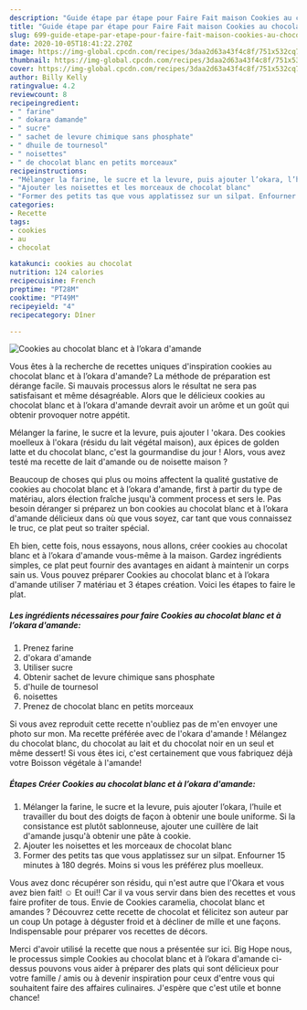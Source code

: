 ```yaml
---
description: "Guide étape par étape pour Faire Fait maison Cookies au chocolat blanc et à l’okara d&amp;#39;amande"
title: "Guide étape par étape pour Faire Fait maison Cookies au chocolat blanc et à l’okara d&amp;#39;amande"
slug: 699-guide-etape-par-etape-pour-faire-fait-maison-cookies-au-chocolat-blanc-et-a-lokara-d-and-39-amande
date: 2020-10-05T18:41:22.270Z
image: https://img-global.cpcdn.com/recipes/3daa2d63a43f4c8f/751x532cq70/cookies-au-chocolat-blanc-et-a-lokara-damande-photo-principale-de-la-recette.jpg
thumbnail: https://img-global.cpcdn.com/recipes/3daa2d63a43f4c8f/751x532cq70/cookies-au-chocolat-blanc-et-a-lokara-damande-photo-principale-de-la-recette.jpg
cover: https://img-global.cpcdn.com/recipes/3daa2d63a43f4c8f/751x532cq70/cookies-au-chocolat-blanc-et-a-lokara-damande-photo-principale-de-la-recette.jpg
author: Billy Kelly
ratingvalue: 4.2
reviewcount: 8
recipeingredient:
- " farine"
- " dokara damande"
- " sucre"
- " sachet de levure chimique sans phosphate"
- " dhuile de tournesol"
- " noisettes"
- " de chocolat blanc en petits morceaux"
recipeinstructions:
- "Mélanger la farine, le sucre et la levure, puis ajouter l’okara, l’huile et travailler du bout des doigts de façon à obtenir une boule uniforme. Si la consistance est plutôt sablonneuse, ajouter une cuillère de lait d&#39;amande jusqu&#39;à obtenir une pâte à cookie."
- "Ajouter les noisettes et les morceaux de chocolat blanc"
- "Former des petits tas que vous applatissez sur un silpat. Enfourner 15 minutes à 180 degrés. Moins si vous les préférez plus moelleux."
categories:
- Recette
tags:
- cookies
- au
- chocolat

katakunci: cookies au chocolat 
nutrition: 124 calories
recipecuisine: French
preptime: "PT28M"
cooktime: "PT49M"
recipeyield: "4"
recipecategory: Dîner

---
```



![Cookies au chocolat blanc et à l’okara d&#39;amande](https://img-global.cpcdn.com/recipes/3daa2d63a43f4c8f/751x532cq70/cookies-au-chocolat-blanc-et-a-lokara-damande-photo-principale-de-la-recette.jpg)

Vous êtes à la recherche de recettes uniques d'inspiration cookies au chocolat blanc et à l’okara d&#39;amande? La méthode de préparation est dérange facile. Si mauvais processus alors le résultat ne sera pas satisfaisant et même désagréable. Alors que le délicieux cookies au chocolat blanc et à l’okara d&#39;amande devrait avoir un arôme et un goût qui obtenir provoquer notre appétit.

Mélanger la farine, le sucre et la levure, puis ajouter l &#39;okara. Des cookies moelleux à l&#39;okara (résidu du lait végétal maison), aux épices de golden latte et du chocolat blanc, c&#39;est la gourmandise du jour ! Alors, vous avez testé ma recette de lait d&#39;amande ou de noisette maison ?

Beaucoup de choses qui plus ou moins affectent la qualité gustative de cookies au chocolat blanc et à l’okara d&#39;amande, first à partir du type de matériau, alors élection fraîche jusqu'à comment process et sers le. Pas besoin déranger si préparez un bon cookies au chocolat blanc et à l’okara d&#39;amande délicieux dans où que vous soyez, car tant que vous connaissez le truc, ce plat peut so traiter spécial.


Eh bien, cette fois, nous essayons, nous allons, créer cookies au chocolat blanc et à l’okara d&#39;amande vous-même à la maison. Gardez ingrédients simples, ce plat peut fournir des avantages en aidant à maintenir un corps sain us. Vous pouvez préparer Cookies au chocolat blanc et à l’okara d&#39;amande utiliser 7 matériau et 3 étapes création. Voici les étapes to faire le plat.

<!--inarticleads1-->

##### Les ingrédients nécessaires pour faire Cookies au chocolat blanc et à l’okara d&#39;amande:

1. Prenez  farine
1.   d&#39;okara d&#39;amande
1. Utiliser  sucre
1. Obtenir  sachet de levure chimique sans phosphate
1.   d&#39;huile de tournesol
1.   noisettes
1. Prenez  de chocolat blanc en petits morceaux


Si vous avez reproduit cette recette n&#39;oubliez pas de m&#39;en envoyer une photo sur mon. Ma recette préférée avec de l&#39;okara d&#39;amande ! Mélangez du chocolat blanc, du chocolat au lait et du chocolat noir en un seul et même dessert! Si vous êtes ici, c&#39;est certainement que vous fabriquez déjà votre Boisson végétale à l&#39;amande! 

<!--inarticleads2-->

##### Étapes Créer Cookies au chocolat blanc et à l’okara d&#39;amande:

1. Mélanger la farine, le sucre et la levure, puis ajouter l’okara, l’huile et travailler du bout des doigts de façon à obtenir une boule uniforme. Si la consistance est plutôt sablonneuse, ajouter une cuillère de lait d&#39;amande jusqu&#39;à obtenir une pâte à cookie.
1. Ajouter les noisettes et les morceaux de chocolat blanc
1. Former des petits tas que vous applatissez sur un silpat. Enfourner 15 minutes à 180 degrés. Moins si vous les préférez plus moelleux.


Vous avez donc récupérer son résidu, qui n&#39;est autre que l&#39;Okara et vous avez bien fait! ☺️ Et oui!! Car il va vous servir dans bien des recettes et vous faire profiter de tous. Envie de Cookies caramelia, chocolat blanc et amandes ? Découvrez cette recette de chocolat et félicitez son auteur par un coup Un potage à déguster froid et à décliner de mille et une façons. Indispensable pour préparer vos recettes de décors. 


Merci d'avoir utilisé la recette que nous a présentée sur ici. Big Hope nous, le processus simple Cookies au chocolat blanc et à l’okara d&#39;amande ci-dessus pouvons vous aider à préparer des plats qui sont délicieux pour votre famille / amis ou à devenir inspiration pour ceux d'entre vous qui souhaitent faire des affaires culinaires. J'espère que c'est utile et bonne chance!
